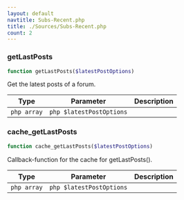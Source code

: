 ```yaml
---
layout: default
navtitle: Subs-Recent.php
title: ./Sources/Subs-Recent.php
count: 2
---
```


### getLastPosts

```php
function getLastPosts($latestPostOptions)
```
Get the latest posts of a forum.



Type|Parameter|Description
---|---|---
`php array`|`php $latestPostOptions`|

### cache_getLastPosts

```php
function cache_getLastPosts($latestPostOptions)
```
Callback-function for the cache for getLastPosts().



Type|Parameter|Description
---|---|---
`php array`|`php $latestPostOptions`|

